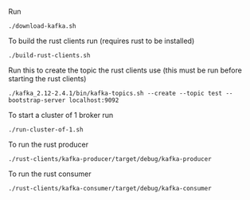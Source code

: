 Run
```
./download-kafka.sh
```

To build the rust clients run (requires rust to be installed)
```
./build-rust-clients.sh
```

Run this to create the topic the rust clients use
(this must be run before starting the rust clients)
```
./kafka_2.12-2.4.1/bin/kafka-topics.sh --create --topic test --bootstrap-server localhost:9092
```

To start a cluster of 1 broker run
```
./run-cluster-of-1.sh
```

To run the rust producer
```
./rust-clients/kafka-producer/target/debug/kafka-producer
```

To run the rust consumer
```
./rust-clients/kafka-consumer/target/debug/kafka-consumer
```
